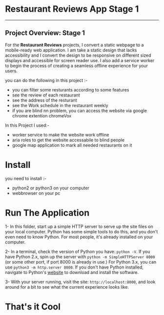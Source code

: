 # Restaurant Reviews App Stage 1

----
## Project Overview: Stage 1

For the **Restaurant Reviews** projects, I convert a static webpage to a mobile-ready web application. I am take a static design that lacks accessibility and I convert the design to be responsive on different sized displays and accessible for screen reader use. I also add a service worker to begin the process of creating a seamless offline experience for your users.

you can do the following in this project :-

* you can filter some resturants according to some features
* see the review of each restaurant
* see the address of the resturant
* see the Work schedule in the restaurant weekly
* if you are blind nn problem, you can access the website via google chrome extention chromeVox

In this Project I used:-

* worker service to make the website work offline
* aria roles to get the website accessabile to blind people
* google map application to mark all needed restaurants on it

# Install

you need to install :-

* python2 or python3 on your computer
* webbrowser on your pc


# Run The Application

1- In this folder, start up a simple HTTP server to serve up the site files on your local computer. Python has some simple tools to do this, and you don't even need to know Python. For most people, it's already installed on your computer. 

2- In a terminal, check the version of Python you have: `python -V`. If you have Python 2.x, spin up the server with `python -m SimpleHTTPServer 8000` (or some other port, if port 8000 is already in use.) For Python 3.x, you can use `python3 -m http.server 8000`. If you don't have Python installed, navigate to Python's [website](https://www.python.org/) to download and install the software.

3- With your server running, visit the site: `http://localhost:8000`, and look around for a bit to see what the current experience looks like.

# That's it Cool

